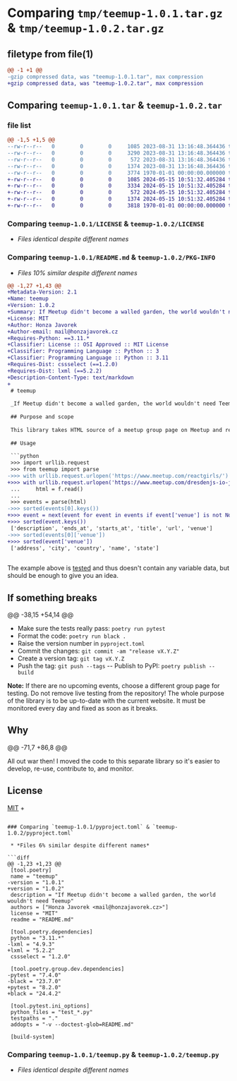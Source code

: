 # Comparing `tmp/teemup-1.0.1.tar.gz` & `tmp/teemup-1.0.2.tar.gz`

## filetype from file(1)

```diff
@@ -1 +1 @@
-gzip compressed data, was "teemup-1.0.1.tar", max compression
+gzip compressed data, was "teemup-1.0.2.tar", max compression
```

## Comparing `teemup-1.0.1.tar` & `teemup-1.0.2.tar`

### file list

```diff
@@ -1,5 +1,5 @@
--rw-r--r--   0        0        0     1085 2023-08-31 13:16:48.364436 teemup-1.0.1/LICENSE
--rw-r--r--   0        0        0     3290 2023-08-31 13:16:48.364436 teemup-1.0.1/README.md
--rw-r--r--   0        0        0      572 2023-08-31 13:16:48.364436 teemup-1.0.1/pyproject.toml
--rw-r--r--   0        0        0     1374 2023-08-31 13:16:48.364436 teemup-1.0.1/teemup.py
--rw-r--r--   0        0        0     3774 1970-01-01 00:00:00.000000 teemup-1.0.1/PKG-INFO
+-rw-r--r--   0        0        0     1085 2024-05-15 10:51:32.405284 teemup-1.0.2/LICENSE
+-rw-r--r--   0        0        0     3334 2024-05-15 10:51:32.405284 teemup-1.0.2/README.md
+-rw-r--r--   0        0        0      572 2024-05-15 10:51:32.405284 teemup-1.0.2/pyproject.toml
+-rw-r--r--   0        0        0     1374 2024-05-15 10:51:32.405284 teemup-1.0.2/teemup.py
+-rw-r--r--   0        0        0     3818 1970-01-01 00:00:00.000000 teemup-1.0.2/PKG-INFO
```

### Comparing `teemup-1.0.1/LICENSE` & `teemup-1.0.2/LICENSE`

 * *Files identical despite different names*

### Comparing `teemup-1.0.1/README.md` & `teemup-1.0.2/PKG-INFO`

 * *Files 10% similar despite different names*

```diff
@@ -1,27 +1,43 @@
+Metadata-Version: 2.1
+Name: teemup
+Version: 1.0.2
+Summary: If Meetup didn't become a walled garden, the world wouldn't need Teemup
+License: MIT
+Author: Honza Javorek
+Author-email: mail@honzajavorek.cz
+Requires-Python: ==3.11.*
+Classifier: License :: OSI Approved :: MIT License
+Classifier: Programming Language :: Python :: 3
+Classifier: Programming Language :: Python :: 3.11
+Requires-Dist: cssselect (==1.2.0)
+Requires-Dist: lxml (==5.2.2)
+Description-Content-Type: text/markdown
+
 # teemup
 
 _If Meetup didn't become a walled garden, the world wouldn't need Teemup_
 
 ## Purpose and scope
 
 This library takes HTML source of a meetup group page on Meetup and returns a list of their upcoming events.
 
 ## Usage
 
 ```python
 >>> import urllib.request
 >>> from teemup import parse
->>> with urllib.request.urlopen('https://www.meetup.com/reactgirls/') as f:
+>>> with urllib.request.urlopen('https://www.meetup.com/dresdenjs-io-javascript-user-group/') as f:
 ...     html = f.read()
 ...
 >>> events = parse(html)
->>> sorted(events[0].keys())
+>>> event = next(event for event in events if event['venue'] is not None)
+>>> sorted(event.keys())
 ['description', 'ends_at', 'starts_at', 'title', 'url', 'venue']
->>> sorted(events[0]['venue'])
+>>> sorted(event['venue'])
 ['address', 'city', 'country', 'name', 'state']
 
 ```
 
 The example above is [tested](https://docs.pytest.org/doctest.html) and thus doesn't contain any variable data, but should be enough to give you an idea.
 
 ## If something breaks
@@ -38,15 +54,14 @@
 
 -   Make sure the tests really pass: `poetry run pytest`
 -   Format the code: `poetry run black .`
 -   Raise the version number in `pyproject.toml`
 -   Commit the changes: `git commit -am "release vX.Y.Z"`
 -   Create a version tag: `git tag vX.Y.Z`
 -   Push the tag: `git push --tags`
--   Publish to PyPI: `poetry publish --build`
 
 **Note:** If there are no upcoming events, choose a different group page for testing.
 Do not remove live testing from the repository!
 The whole purpose of the library is to be up-to-date with the current website.
 It must be monitored every day and fixed as soon as it breaks.
 
 ## Why
@@ -71,7 +86,8 @@
 
 All out war then!
 I moved the code to this separate library so it's easier to develop, re-use, contribute to, and monitor.
 
 ## License
 
 [MIT](LICENSE)
+
```

### Comparing `teemup-1.0.1/pyproject.toml` & `teemup-1.0.2/pyproject.toml`

 * *Files 6% similar despite different names*

```diff
@@ -1,23 +1,23 @@
 [tool.poetry]
 name = "teemup"
-version = "1.0.1"
+version = "1.0.2"
 description = "If Meetup didn't become a walled garden, the world wouldn't need Teemup"
 authors = ["Honza Javorek <mail@honzajavorek.cz>"]
 license = "MIT"
 readme = "README.md"
 
 [tool.poetry.dependencies]
 python = "3.11.*"
-lxml = "4.9.3"
+lxml = "5.2.2"
 cssselect = "1.2.0"
 
 [tool.poetry.group.dev.dependencies]
-pytest = "7.4.0"
-black = "23.7.0"
+pytest = "8.2.0"
+black = "24.4.2"
 
 [tool.pytest.ini_options]
 python_files = "test_*.py"
 testpaths = "."
 addopts = "-v --doctest-glob=README.md"
 
 [build-system]
```

### Comparing `teemup-1.0.1/teemup.py` & `teemup-1.0.2/teemup.py`

 * *Files identical despite different names*

